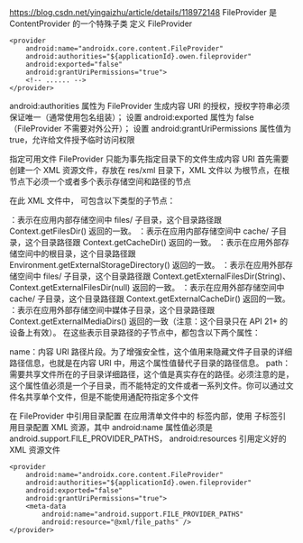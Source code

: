 
https://blog.csdn.net/yingaizhu/article/details/118972148
FileProvider 是 ContentProvider 的一个特殊子类
定义 FileProvider
```
<provider
    android:name="androidx.core.content.FileProvider"
    android:authorities="${applicationId}.owen.fileprovider"
    android:exported="false"
    android:grantUriPermissions="true">
    <!-- ...... -->
</provider>
```
android:authorities 属性为 FileProvider 生成内容 URI 的授权，授权字符串必须保证唯一（通常使用包名组装）；
设置 android:exported 属性为 false（FileProvider 不需要对外公开）；
设置 android:grantUriPermissions 属性值为 true，允许给文件授予临时访问权限


指定可用文件
FileProvider 只能为事先指定目录下的文件生成内容 URI
首先需要创建一个 XML 资源文件，存放在 res/xml 目录下，XML 文件以 <patchs> 为根节点，在根节点下必须一个或者多个表示存储空间和路径的节点

在此 XML 文件中，<path> 可包含以下类型的子节点：

<files-path>：表示在应用内部存储空间中 files/ 子目录，这个目录路径跟 Context.getFilesDir() 返回的一致。
<cache-path>：表示在应用内部存储空间中 cache/ 子目录，这个目录路径跟 Context.getCacheDir() 返回的一致。
<external-path>：表示在应用外部存储空间中的根目录，这个目录路径跟 Environment.getExternalStorageDirectory() 返回的一致。
<external-files-path>：表示在应用外部存储空间中 files/ 子目录，这个目录路径跟 Context.getExternalFilesDir(String)、Context.getExternalFilesDir(null) 返回的一致。
<external-cache-path>：表示在应用外部存储空间中 cache/ 子目录，这个目录路径跟 Context.getExternalCacheDir() 返回的一致。
<external-media-path>：表示在应用外部存储空间中媒体子目录，这个目录路径跟 Context.getExternalMediaDirs() 返回的一致（注意：这个目录只在 API 21+ 的设备上有效）。
在这些表示目录路径的子节点中，都包含以下两个属性：

name：内容 URI 路径片段。为了增强安全性，这个值用来隐藏文件子目录的详细路径信息，也就是在内容 URI 中，用这个属性值替代子目录的路径信息。
path：需要共享文件所在的子目录详细路径，这个值是真实存在的路径。必须注意的是，这个属性值必须是一个子目录，而不能特定的文件或者一系列文件。你可以通过文件名共享单个文件，但是不能使用通配符指定多个文件



在 FileProvider 中引用目录配置
在应用清单文件中的 <provider> 标签内部，使用 <meta-data> 子标签引用目录配置 XML 资源，其中 android:name 属性值必须是 android.support.FILE_PROVIDER_PATHS， android:resources 引用定义好的 XML 资源文件
```
<provider
    android:name="androidx.core.content.FileProvider"
    android:authorities="${applicationId}.owen.fileprovider"
    android:exported="false"
    android:grantUriPermissions="true">
    <meta-data
        android:name="android.support.FILE_PROVIDER_PATHS"
        android:resource="@xml/file_paths" />
</provider>
```